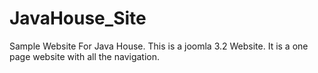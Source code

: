 JavaHouse_Site
==============

Sample Website For Java House.
This is a joomla 3.2 Website.
It is a one page website with all the navigation.

